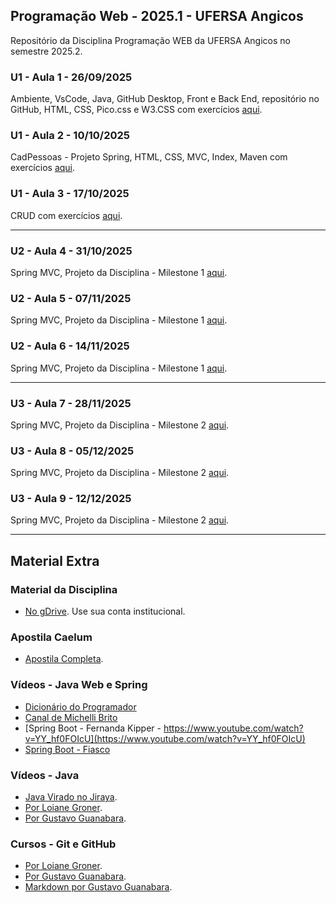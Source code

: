 ## Programação Web - 2025.1 - UFERSA Angicos
Repositório da Disciplina Programação WEB da UFERSA Angicos no semestre 2025.2.

### U1 - Aula 1 - 26/09/2025  
Ambiente, VsCode, Java, GitHub Desktop, Front e Back End, repositório no GitHub, HTML, CSS, Pico.css e W3.CSS com exercícios [aqui](unidade1/aula1.md).

### U1 - Aula 2 - 10/10/2025  
CadPessoas - Projeto Spring, HTML, CSS, MVC, Index, Maven  com exercícios [aqui](unidade1/aulaX.md).

### U1 - Aula 3 - 17/10/2025  
CRUD com exercícios [aqui](unidade1/aulaX.md).

---

### U2 - Aula 4 - 31/10/2025  
Spring MVC, Projeto da Disciplina - Milestone 1 [aqui](unidade2/aulaX.md).

### U2 - Aula 5 - 07/11/2025  
Spring MVC, Projeto da Disciplina - Milestone 1 [aqui](unidade2/aulaX.md).

### U2 - Aula 6 - 14/11/2025  
Spring MVC, Projeto da Disciplina - Milestone 1 [aqui](unidade2/aulaX.md).

---

### U3 - Aula 7 - 28/11/2025  
Spring MVC, Projeto da Disciplina - Milestone 2 [aqui](unidade3/aulaX.md).

### U3 - Aula 8 - 05/12/2025  
Spring MVC, Projeto da Disciplina - Milestone 2 [aqui](unidade3/aulaX.md).

### U3 - Aula 9 - 12/12/2025  
Spring MVC, Projeto da Disciplina - Milestone 2 [aqui](unidade3/aulaX.md).

---

## Material Extra  

### Material da Disciplina  
- [No gDrive](https://drive.google.com/open?id=16I2WfDFZMKDNZGPu1Wq2rl1uceQUZjr6). Use sua conta institucional.  

### Apostila Caelum  
- [Apostila Completa](https://www.alura.com.br/apostila-java-web).  

### Vídeos - Java Web e Spring  
- [Dicionário do Programador](https://www.youtube.com/watch?v=j_F0cz0em04)  
- [Canal de Michelli Brito](https://www.youtube.com/@MichelliBrito)  
- [Spring Boot - Fernanda Kipper - https://www.youtube.com/watch?v=YY_hf0FOIcU](https://www.youtube.com/watch?v=YY_hf0FOIcU)  
- [Spring Boot - Fiasco](https://www.youtube.com/watch?v=n8_qrrc8WN4)  

### Vídeos - Java  
- [Java Virado no Jiraya](https://www.youtube.com/playlist?list=PL62G310vn6nFIsOCC0H-C2infYgwm8SWW).  
- [Por Loiane Groner](https://www.youtube.com/playlist?list=PLGxZ4Rq3BOBq0KXHsp5J3PxyFaBIXVs3r).  
- [Por Gustavo Guanabara](https://www.youtube.com/playlist?list=PLHz_AreHm4dkqe2aR0tQK74m8SFe-aGsY).  

### Cursos - Git e GitHub  
- [Por Loiane Groner](https://www.youtube.com/watch?v=UMhskLXJuq4).  
- [Por Gustavo Guanabara](https://www.youtube.com/watch?v=xEKo29OWILE&list=PLHz_AreHm4dm7ZULPAmadvNhH6vk9oNZA).  
- [Markdown por Gustavo Guanabara](/git_github_gguanabara).  
